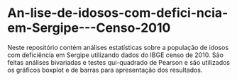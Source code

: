 # An-lise-de-idosos-com-defici-ncia-em-Sergipe---Censo-2010
Neste repositório contém análises estatísticas sobre a população de idosos com deficiência em Sergipe utilizando dados do IBGE censo de 2010. São feitas análises bivariadas e testes qui-quadrado de Pearson e são utilizados os gráficos boxplot e de barras para apresentação dos resultados.
